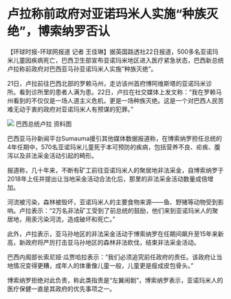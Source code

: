 # 卢拉称前政府对亚诺玛米人实施“种族灭绝”，博索纳罗否认

【环球时报-环球网报道 记者
王佳琳】据英国路透社22日报道，500多名亚诺玛米儿童因疾病死亡，巴西卫生部宣布亚诺玛米地区进入医疗紧急状态，巴西新总统卢拉称前政府对巴西亚马孙亚诺玛米人实施“种族灭绝”。

21日，卢拉前往巴西北部的罗赖马州，走访该州首府博阿维斯塔的亚诺玛米诊所。看到诊所里的患者人满为患。22日，卢拉在社交媒体上发文称：“我在罗赖马州看到的不仅仅是一场人道主义危机，更是一场种族灭绝。这是一个对巴西人民苦难无动于衷的政府对亚诺玛米人有预谋的犯罪。”

![](https://inews.gtimg.com/newsapp_bt/0/15623977533/1000)
巴西总统卢拉 资料图

巴西亚马孙新闻平台Sumauma援引其他媒体数据报道称，在博索纳罗担任总统的4年任期中，570名亚诺玛米儿童死于本可预防的疾病，包括营养不良、疟疾、腹泻以及非法采金活动引起的畸形。

报道称，几十年来，不断有矿工前往亚诺玛米人的聚居地非法采金，自博索纳罗于2018年上任并提出让当地采金活动合法化后，那里的非法采金活动数量成倍增加。

河流被污染，森林被毁坏，亚诺玛米人的主要食物来源——鱼、野猪等动物受到影响。卢拉表示：“2万名非法矿工受到了前总统的鼓励，他们来到亚诺玛米人的聚居地，用汞污染河流，造成破坏和死亡。”

此外，卢拉表示，亚马孙地区的非法采金活动于博索纳罗在任期间飙升至15年来新高，新政府将严厉打击亚马孙地区的森林非法砍伐，结束非法采金活动。

巴西内阁部长索尼娅·瓜贾哈拉表示：“我们必须追究前任政府的责任。该政府让当地情况变得更糟，成年人的体重像儿童一般，儿童更是瘦成皮包骨头。”

博索纳罗拒绝对此负责，称此类指责是“左翼闹剧”，博索纳罗表示，亚诺玛米人的医疗保健一直是其政府的优先事项之一。

